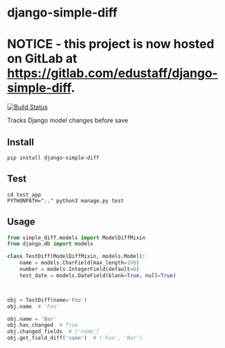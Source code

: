 # django-simple-diff
# NOTICE - this project is now hosted on GitLab at https://gitlab.com/edustaff/django-simple-diff.

[![Build Status](https://travis-ci.org/ticalcster/django-simple-diff.svg?branch=master)](https://travis-ci.org/ticalcster/django-simple-diff)

Tracks Django model changes before save

## Install

`pip install django-simple-diff`

## Test

```
cd test_app
PYTHONPATH=".." python3 manage.py test
```

## Usage

```python
from simple_diff.models import ModelDiffMixin
from django.db import models

class TestDiff(ModelDiffMixin, models.Model):
    name = models.CharField(max_length=100)
    number = models.IntegerField(default=0)
    test_date = models.DateField(blank=True, null=True)



obj = TestDiff(name='Foo')
obj.name  # 'Foo'

obj.name = 'Bar'
obj.has_changed  # True
obj.changed_fields  # ['name']
obj.get_field_diff('name')  # ('Foo', 'Bar')
```
